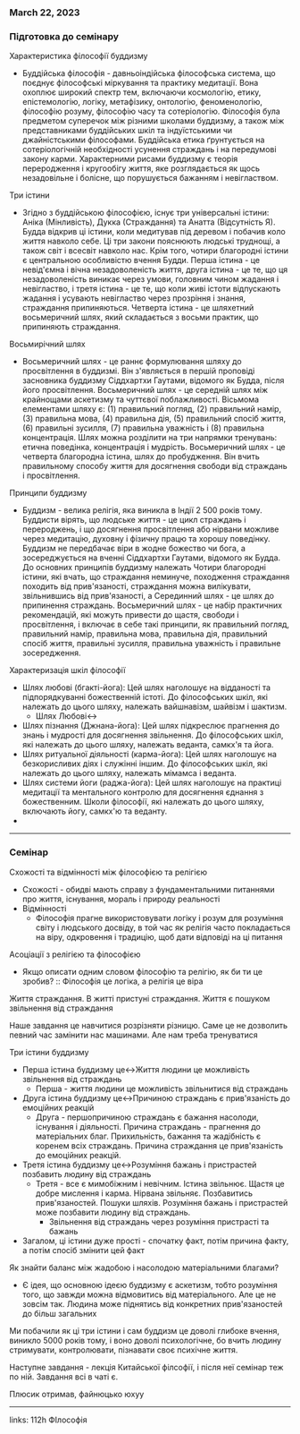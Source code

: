 
### March 22, 2023

### Підготовка до семінару

Характеристика філософії буддизму

- Буддійська філософія - давньоіндійська філософська система, що поєднує філософські міркування та практику медитації. Вона охоплює широкий спектр тем, включаючи космологію, етику, епістемологію, логіку, метафізику, онтологію, феноменологію, філософію розуму, філософію часу та сотеріологію. Філософія була предметом суперечок між різними школами буддизму, а також між представниками буддійських шкіл та індуїстськими чи джайністськими філософами. Буддійська етика ґрунтується на сотеріологічній необхідності усунення страждань і на передумові закону карми. Характерними рисами буддизму є теорія переродження і кругообігу життя, яке розглядається як щось незадовільне і болісне, що порушується бажанням і невіглаством.

Три істини

- Згідно з буддійською філософією, існує три універсальні істини: Аніка (Мінливість), Дукка (Страждання) та Анатта (Відсутність Я). Будда відкрив ці істини, коли медитував під деревом і побачив коло життя навколо себе. Ці три закони пояснюють людські труднощі, а також світ і всесвіт навколо нас. Крім того, чотири благородні істини є центральною особливістю вчення Будди. Перша істина - це невід'ємна і вічна незадоволеність життя, друга істина - це те, що ця незадоволеність виникає через умови, головним чином жадання і невігластво, і третя істина - це те, що коли живі істоти відпускають жадання і усувають невігластво через прозріння і знання, страждання припиняються. Четверта істина - це шляхетний восьмеричний шлях, який складається з восьми практик, що припиняють страждання.

Восьмирічний шлях

- Восьмеричний шлях - це раннє формулювання шляху до просвітлення в буддизмі. Він з'являється в першій проповіді засновника буддизму Сіддхартхи Гаутами, відомого як Будда, після його просвітлення. Восьмеричний шлях - це середній шлях між крайнощами аскетизму та чуттєвої поблажливості. Вісьмома елементами шляху є: (1) правильний погляд, (2) правильний намір, (3) правильна мова, (4) правильна дія, (5) правильний спосіб життя, (6) правильні зусилля, (7) правильна уважність і (8) правильна концентрація. Шлях можна розділити на три напрямки тренувань: етична поведінка, концентрація і мудрість. Восьмеричний шлях - це четверта благородна істина, шлях до пробудження. Він вчить правильному способу життя для досягнення свободи від страждань і просвітлення.

Принципи буддизму

- Буддизм - велика релігія, яка виникла в Індії 2 500 років тому. Буддисти вірять, що людське життя - це цикл страждань і перероджень, і що досягнення просвітлення або нірвани можливе через медитацію, духовну і фізичну працю та хорошу поведінку. Буддизм не передбачає віри в жодне божество чи бога, а зосереджується на вченні Сіддхартхи Гаутами, відомого як Будда. До основних принципів буддизму належать Чотири благородні істини, які вчать, що страждання неминуче, походження страждання походить від прив'язаності, страждання можна вилікувати, звільнившись від прив'язаності, а Серединний шлях - це шлях до припинення страждань. Восьмеричний шлях - це набір практичних рекомендацій, які можуть привести до щастя, свободи і просвітлення, і включає в себе такі принципи, як правильний погляд, правильний намір, правильна мова, правильна дія, правильний спосіб життя, правильні зусилля, правильна уважність і правильне зосередження.

Характеризація шкіл філософії

- Шлях любові (бгакті-йога): Цей шлях наголошує на відданості та підпорядкуванні божественній істоті. До філософських шкіл, які належать до цього шляху, належать вайшнавізм, шайвізм і шактизм.
    - Шлях Любові↔
- Шлях пізнання (Джнана-йога): Цей шлях підкреслює прагнення до знань і мудрості для досягнення звільнення. До філософських шкіл, які належать до цього шляху, належать веданта, самкх'я та йога.
- Шлях ритуальної діяльності (карма-йога): Цей шлях наголошує на безкорисливих діях і служінні іншим. До філософських шкіл, які належать до цього шляху, належать мімамса і веданта.
- Шлях системи йоги (раджа-йога): Цей шлях наголошує на практиці медитації та ментального контролю для досягнення єднання з божественним. Школи філософії, які належать до цього шляху, включають йогу, самкх'ю та веданту.
- 

---

### Семінар

Схожості та відмінності між філософією та релігією

- Схожості - обидві мають справу з фундаментальними питаннями про життя, існування, мораль і природу реальності
- Відмінності
    - Філософія прагне використовувати логіку і розум для розуміння світу і людського досвіду, в той час як релігія часто покладається на віру, одкровення і традицію, щоб дати відповіді на ці питання

Асоціації з релігією та філософією

- Якщо описати одним словом філософію та релігію, як би ти це зробив? :: Філософія це логіка, а релігія це віра

Життя страждання. В житті пристуні страждання. Життя є пошуком звільнення від страждання

Наше завдання це навчитися розрізняти різницю. Саме це не дозволить певний час замінити нас машинами. Але нам треба тренуватися

Три істини буддизму

- Перша істина буддизму це↔Життя людини це можливість звільнення від страждань
    - Перша - життя людини це можливість звільнитися від страждань
- Друга істина буддизму це↔Причиною страждань є прив'язаність до емоційних реакцій
    - Друга - першопричиною страждань є бажання насолоди, існування і діяльності. Причина страждань - прагнення до матеріальних благ. Прихильність, бажання та жадібність є коренем всіх страждань. Причина страждання це прив'язаність до емоційних реакцій.
- Третя істина буддизму це↔Розуміння бажань і пристрастей позбавить людину від страждань
    - Третя - все є мимобіжним і невічним. Істина звільнює. Щастя це добре мислення і карма. Нірвана звільняє. Позбавитись прив'язаностей. Пошуки шляхів. Розуміння бажань і пристрастей може позбавити людину від страждань.
        - Звільнення від страждань через розуміння пристрасті та бажань
- Загалом, ці істини дуже прості - спочатку факт, потім причина факту, а потім спосіб змінити цей факт

Як знайти баланс між жадобою і насолодою матеріальними благами?

- Є ідея, що основною ідеєю буддизму є аскетизм, тобто розуміння того, що завжди можна відмовитись від матеріального. Але це не зовсім так. Людина може піднятись від конкретних прив'язаностей до більш загальних

Ми побачили як ці три істини і сам буддизм це доволі глибоке вчення, виникло 5000 років тому, і воно доволі психологічне, бо вчить людину стримувати, контролювати, пізнавати своє психічне життя.

Наступне завдання - лекція Китайської філсофії, і після неї семінар теж по ній. Завдання всі в чаті є.

Плюсик отримав, файнюцько юхуу



---

links: 112h ФІлософія

